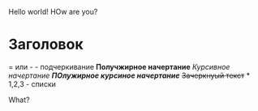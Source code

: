 Hello world!
HOw are you?
# Заголовок
= или - - подчеркивание 
**Получжирное начертание** 
*Курсивное начертание*
***ПОлужирное курсиное начертание***
~~Зачеркнуый текст~~
*
1,2,3 - списки

What?